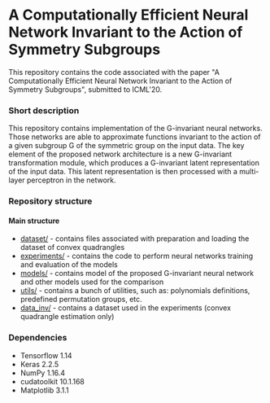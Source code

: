 # A Computationally Efficient Neural Network Invariant to the Action of Symmetry Subgroups

This repository contains the code associated with the paper "A Computationally Efficient Neural Network Invariant to the Action of Symmetry Subgroups",
submitted to ICML'20.

### Short description
This repository contains implementation of the G-invariant neural networks.
Those networks are able to approximate functions invariant to the action of a given subgroup G
of the symmetric group on the input data.
The key element of the proposed network architecture is a new G-invariant transformation module,
which produces a G-invariant latent representation of the input data.
This latent representation is then processed with a multi-layer perceptron in the network.

### Repository structure

#### Main structure
* [dataset/](dataset/README.md) - contains files associated with preparation and loading the dataset of convex quadrangles
* [experiments/](experiments/README.md) - contains the code to perform neural networks training and evaluation of the models
* [models/](models/README.md) - contains model of the proposed G-invariant neural network and other models used for the comparison
* [utils/](utils/README.md) - contains a bunch of utilities, such as: polynomials definitions, predefined permutation groups, etc.
* [data_inv/](data_inv/README.md) - contains a dataset used in the experiments (convex quadrangle estimation only)


### Dependencies
* Tensorflow 1.14
* Keras 2.2.5
* NumPy 1.16.4
* cudatoolkit 10.1.168
* Matplotlib 3.1.1


